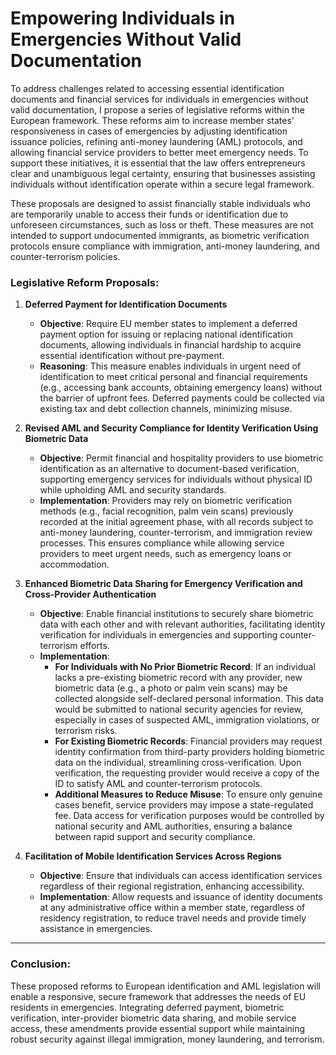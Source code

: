 # Empowering Individuals in Emergencies Without Valid Documentation

To address challenges related to accessing essential identification documents and financial services for individuals in emergencies without valid documentation, I propose a series of legislative reforms within the European framework. These reforms aim to increase member states' responsiveness in cases of emergencies by adjusting identification issuance policies, refining anti-money laundering (AML) protocols, and allowing financial service providers to better meet emergency needs. To support these initiatives, it is essential that the law offers entrepreneurs clear and unambiguous legal certainty, ensuring that businesses assisting individuals without identification operate within a secure legal framework.

These proposals are designed to assist financially stable individuals who are temporarily unable to access their funds or identification due to unforeseen circumstances, such as loss or theft. These measures are not intended to support undocumented immigrants, as biometric verification protocols ensure compliance with immigration, anti-money laundering, and counter-terrorism policies.

### Legislative Reform Proposals:

1. **Deferred Payment for Identification Documents**  
   - **Objective**: Require EU member states to implement a deferred payment option for issuing or replacing national identification documents, allowing individuals in financial hardship to acquire essential identification without pre-payment.
   - **Reasoning**: This measure enables individuals in urgent need of identification to meet critical personal and financial requirements (e.g., accessing bank accounts, obtaining emergency loans) without the barrier of upfront fees. Deferred payments could be collected via existing tax and debt collection channels, minimizing misuse.

2. **Revised AML and Security Compliance for Identity Verification Using Biometric Data**  
   - **Objective**: Permit financial and hospitality providers to use biometric identification as an alternative to document-based verification, supporting emergency services for individuals without physical ID while upholding AML and security standards.
   - **Implementation**: Providers may rely on biometric verification methods (e.g., facial recognition, palm vein scans) previously recorded at the initial agreement phase, with all records subject to anti-money laundering, counter-terrorism, and immigration review processes. This ensures compliance while allowing service providers to meet urgent needs, such as emergency loans or accommodation.

3. **Enhanced Biometric Data Sharing for Emergency Verification and Cross-Provider Authentication**  
   - **Objective**: Enable financial institutions to securely share biometric data with each other and with relevant authorities, facilitating identity verification for individuals in emergencies and supporting counter-terrorism efforts.
   - **Implementation**:
      - **For Individuals with No Prior Biometric Record**: If an individual lacks a pre-existing biometric record with any provider, new biometric data (e.g., a photo or palm vein scans) may be collected alongside self-declared personal information. This data would be submitted to national security agencies for review, especially in cases of suspected AML, immigration violations, or terrorism risks.
      - **For Existing Biometric Records**: Financial providers may request identity confirmation from third-party providers holding biometric data on the individual, streamlining cross-verification. Upon verification, the requesting provider would receive a copy of the ID to satisfy AML and counter-terrorism protocols.
      - **Additional Measures to Reduce Misuse**: To ensure only genuine cases benefit, service providers may impose a state-regulated fee. Data access for verification purposes would be controlled by national security and AML authorities, ensuring a balance between rapid support and security compliance.

4. **Facilitation of Mobile Identification Services Across Regions**  
   - **Objective**: Ensure that individuals can access identification services regardless of their regional registration, enhancing accessibility.
   - **Implementation**: Allow requests and issuance of identity documents at any administrative office within a member state, regardless of residency registration, to reduce travel needs and provide timely assistance in emergencies.

---

### Conclusion:

These proposed reforms to European identification and AML legislation will enable a responsive, secure framework that addresses the needs of EU residents in emergencies. Integrating deferred payment, biometric verification, inter-provider biometric data sharing, and mobile service access, these amendments provide essential support while maintaining robust security against illegal immigration, money laundering, and terrorism.
